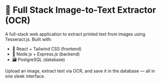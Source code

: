 # 📸 Full Stack Image-to-Text Extractor (OCR)

A full-stack web application to extract printed text from images using Tesseract.js. Built with:

- 🚀 React + Tailwind CSS (frontend)
- 🔧 Node.js + Express.js (backend)
- 🗃️ PostgreSQL (database)

Upload an image, extract text via OCR, and save it in the database — all in one sleek interface.
